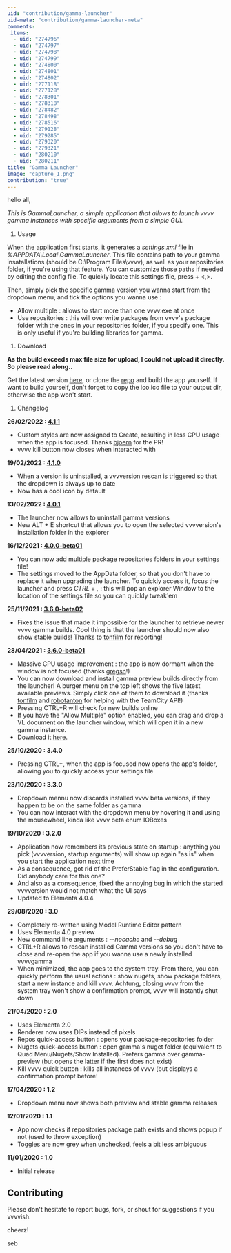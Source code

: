 ```yaml
---
uid: "contribution/gamma-launcher"
uid-meta: "contribution/gamma-launcher-meta"
comments: 
 items: 
  - uid: "274796"
  - uid: "274797"
  - uid: "274798"
  - uid: "274799"
  - uid: "274800"
  - uid: "274801"
  - uid: "274802"
  - uid: "277118"
  - uid: "277128"
  - uid: "278301"
  - uid: "278318"
  - uid: "278482"
  - uid: "278498"
  - uid: "278516"
  - uid: "279128"
  - uid: "279285"
  - uid: "279320"
  - uid: "279321"
  - uid: "280210"
  - uid: "280211"
title: "Gamma Launcher"
image: "capture_1.png"
contribution: "true"
---
```


hello all,

*This is GammaLauncher, a simple application that allows to launch vvvv gamma instances with specific arguments from a simple GUI.*

1.  Usage
When the application first starts, it generates a *settings.xml* file in *%APPDATA\Local\GammaLauncher*. This file contains path to your gamma insatallations (should be C:\Program Files\vvvv), as well as your repositories folder, if you're using that feature. You can customize those paths if needed by editing the config file. To quickly locate this settings file, press <CTRL> + <,>.

Then, simply pick the specific gamma version you wanna start from the dropdown menu, and tick the options you wanna use :

* Allow multiple : allows to start more than one vvvv.exe at once
* Use repositories : this will overwrite packages from vvvv's package folder with the ones in your repositories folder, if you specify one. This is only useful if you're building libraries for gamma.

1.  Download
**As the build exceeds max file size for upload, I could not upload it directly. So please read along..**

Get the latest version [here](https://github.com/sebescudie/GammaLauncher/releases), or clone the [repo](https://github.com/sebescudie/gammalauncher) and build the app yourself. If want to build yourself, don't forget to copy the ico.ico file to your output dir, otherwise the app won't start.

1.  Changelog
**26/02/2022 : [4.1.1](https://github.com/sebescudie/GammaLauncher/releases/tag/4.1.1)**
- Custom styles are now assigned to Create, resulting in less CPU usage when the app is focused. Thanks [bjoern](http://vvvv.org/users/bjoern) for the PR!
- vvvv kill button now closes when interacted with

**19/02/2022 : [4.1.0](https://github.com/sebescudie/GammaLauncher/releases/tag/4.1.0)**
- When a version is uninstalled, a vvvversion rescan is triggered so that the dropdown is always up to date
- Now has a cool icon by default

**13/02/2022 : [4.0.1](https://github.com/sebescudie/GammaLauncher/releases/tag/4.0.1)**
- The launcher now allows to uninstall gamma versions
- New ALT + E shortcut that allows you to open the selected vvvversion's installation folder in the explorer

**16/12/2021 : [4.0.0-beta01](https://github.com/sebescudie/GammaLauncher/releases/tag/4.0.0-beta01)**
- You can now add multiple package repositories folders in your settings file!
- The settings moved to the AppData folder, so that you don't have to replace it when upgrading the launcher. To quickly access it, focus the launcher and press *CTRL* + *,* : this will pop an explorer Window to the location of the settings file so you can quickly tweak'em

**25/11/2021 : [3.6.0-beta02](https://github.com/sebescudie/GammaLauncher/releases/tag/3.6.0-beta02)**
- Fixes the issue that made it impossible for the launcher to retrieve newer vvvv gamma builds. Cool thing is that the launcher should now also show stable builds! Thanks to [tonfilm](http://vvvv.org/users/tonfilm) for reporting!

**28/04/2021 : [3.6.0-beta01](https://github.com/sebescudie/GammaLauncher/releases/tag/3.6.0-beta01)**
- Massive CPU usage improvement : the app is now dormant when the window is not focused (thanks [gregsn](http://vvvv.org/users/gregsn)!)
- You can now download and install gamma preview builds directly from the launcher! A burger menu on the top left shows the five latest available previews. Simply click one of them to download it (thanks [tonfilm](http://vvvv.org/users/tonfilm) and [robotanton](http://vvvv.org/users/robotanton) for helping with the TeamCity API!)
- Pressing CTRL+R will check for new builds online
- If you have the "Allow Multiple" option enabled, you can drag and drop a VL document on the launcher window, which will open it in a new gamma instance.
- Download it [here](https://github.com/sebescudie/GammaLauncher/releases/tag/3.6.0-beta01).

**25/10/2020 : 3.4.0**

- Pressing CTRL+, when the app is focused now opens the app's folder, allowing you to quickly access your settings file

**23/10/2020 : 3.3.0**

- Dropdown mennu now discards installed vvvv beta versions, if they happen to be on the same folder as gamma
- You can now interact with the dropdown menu by hovering it and using the mousewheel, kinda like vvvv beta enum IOBoxes

**19/10/2020 : 3.2.0**


- Application now remembers its previous state on startup : anything you pick (vvvversion, startup arguments) will show up again "as is" when you start the application next time
- As a consequence, got rid of the PreferStable flag in the configuration. Did anybody care for this one?
- And also as a consequence, fixed the annoying bug in which the started vvvversion would not match what the UI says
- Updated to Elementa 4.0.4

**29/08/2020 : 3.0**

- Completely re-written using Model Runtime Editor pattern
- Uses Elementa 4.0 preview
- New command line arguments : *--nocache* and *--debug*
- CTRL+R allows to rescan installed Gamma versions so you don't have to close and re-open the app if you wanna use a newly installed vvvvgamma
- When minimized, the app goes to the system tray. From there, you can quickly perform the usual actions : show nugets, show package folders, start a new instance and kill vvvv. Achtung, closing vvvv from the system tray won't show a confirmation prompt, vvvv will instantly shut down

**21/04/2020 : 2.0**

- Uses Elementa 2.0
- Renderer now uses DIPs instead of pixels
- Repos quick-access button : opens your package-repositories folder
- Nugets quick-access button : open gamma's nuget folder (equivalent to Quad Menu/Nugets/Show Installed). Prefers gamma over gamma-preview (but opens the latter if the first does not exist)
- Kill vvvv quick button : kills all instances of vvvv (but displays a confirmation prompt before!

**17/04/2020 : 1.2**

- Dropdown menu now shows both preview and stable gamma releases

**12/01/2020 : 1.1**
- App now checks if repositories package path exists and shows popup if not (used to throw exception)
- Toggles are now grey when unchecked, feels a bit less ambiguous

**11/01/2020 : 1.0**
- Initial release

##  Contributing
Please don't hesitate to report bugs, fork, or shout for suggestions if you vvvvish.

cheerz!

seb
